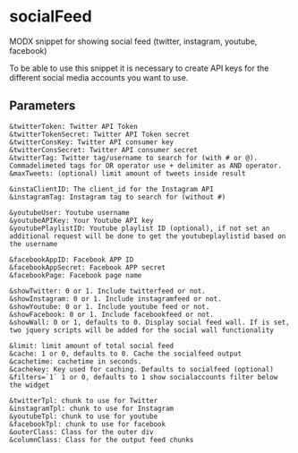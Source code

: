 # socialFeed
MODX snippet for showing social feed (twitter, instagram, youtube, facebook)

To be able to use this snippet it is necessary to create API keys for the different social media accounts you want to use. 



## Parameters

    &twitterToken: Twitter API Token
    &twitterTokenSecret: Twitter API Token secret
    &twitterConsKey: Twitter API consumer key
    &twitterConsSecret: Twitter API consumer secret
    &twitterTag: Twitter tag/username to search for (with # or @). Commadelimeted tags for OR operator use + delimiter as AND operator.
    &maxTweets: (optional) limit amount of tweets inside result
    
    &instaClientID: The client_id for the Instagram API
    &instagramTag: Instagram tag to search for (without #)
    
    &youtubeUser: Youtube username
    &youtubeAPIKey: Your Youtube API key
    &youtubePlaylistID: Youtube playlist ID (optional), if not set an additional request will be done to get the youtubeplaylistid based on the username
    
    &facebookAppID: Facebook APP ID
    &facebookAppSecret: Facebook APP secret
    &facebookPage: Facebook page name
    
    &showTwitter: 0 or 1. Include twitterfeed or not.
    &showInstagram: 0 or 1. Include instagramfeed or not.
    &showYoutube: 0 or 1. Include youtube feed or not.
    &showFacebook: 0 or 1. Include facebookfeed or not.
    &showWall: 0 or 1, defaults to 0. Display social feed wall. If is set, two jquery scripts will be added for the social wall functionality
    
    &limit: limit amount of total social feed
    &cache: 1 or 0, defaults to 0. Cache the socialfeed output
    &cachetime: cachetime in seconds.
    &cachekey: Key used for caching. Defaults to socialfeed (optional)
    &filters=`1` 1 or 0, defaults to 1 show socialaccounts filter below the widget
    
    &twitterTpl: chunk to use for Twitter
    &instagramTpl: chunk to use for Instagram
    &youtubeTpl: chunk to use for youtube
    &facebookTpl: chunk to use for facebook
    &outerClass: Class for the outer div
    &columnClass: Class for the output feed chunks
